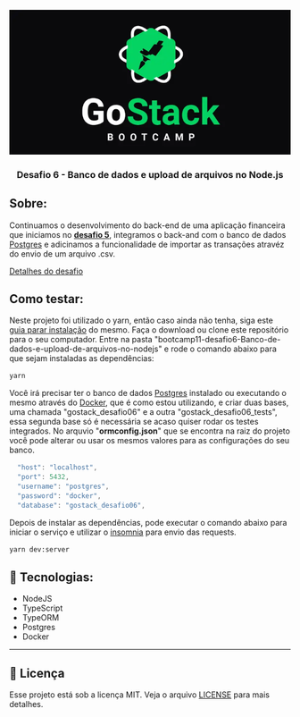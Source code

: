 <p align="center">
  <img  src="./assets/BootCamp-GoStack.png">
</p>
<h3 align="center"> Desafio 6 - Banco de dados e upload de arquivos no Node.js  </h3>
<p>
<p>

## Sobre:
Continuamos o desenvolvimento do back-end de uma aplicação financeira que iniciamos no [**desafio 5**](https://github.com/muriloportugal/bootcamp11-desafio5-primeiro-projeto-nodejs), integramos o back-and com o banco de dados [Postgres](https://www.postgresql.org/) e adicinamos a funcionalidade de importar as transações atravéz do envio de um arquivo .csv.

[Detalhes do desafio](https://github.com/Rocketseat/bootcamp-gostack-desafios/tree/master/desafio-database-upload)

## Como testar:
Neste projeto foi utilizado o yarn, então caso ainda não tenha, siga este [guia parar instalação](https://classic.yarnpkg.com/en/docs/install) do mesmo.
Faça o download ou clone este repositório para o seu computador.
Entre na pasta "bootcamp11-desafio6-Banco-de-dados-e-upload-de-arquivos-no-nodejs" e rode o comando abaixo para que sejam instaladas as dependências:
```bash
yarn
```
Você irá precisar ter o banco de dados [Postgres](https://www.postgresql.org/) instalado ou executando o mesmo através do [Docker](https://hub.docker.com/_/postgres), que é como estou utilizando, e criar duas bases, uma chamada "gostack_desafio06" e a outra "gostack_desafio06_tests", essa segunda base só é necessária se acaso quiser rodar os testes integrados.
No arquvio "**ormconfig.json**" que se encontra na raiz do projeto você pode alterar ou usar os mesmos valores para as configurações do seu banco.
```javascript
  "host": "localhost",
  "port": 5432,
  "username": "postgres",
  "password": "docker",
  "database": "gostack_desafio06",
```
Depois de instalar as dependências, pode executar o comando abaixo para iniciar o serviço e utilizar o [insomnia](https://insomnia.rest/) para envio das requests.
```bash
yarn dev:server
```

## :robot: Tecnologias:
- NodeJS
- TypeScript
- TypeORM
- Postgres
- Docker

---
## :memo: Licença

Esse projeto está sob a licença MIT. Veja o arquivo [LICENSE](./LICENSE) para mais detalhes.
